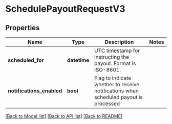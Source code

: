 # SchedulePayoutRequestV3

## Properties
Name | Type | Description | Notes
------------ | ------------- | ------------- | -------------
**scheduled_for** | **datetime** | UTC timestamp for instructing the payout. Format is ISO-8601. | 
**notifications_enabled** | **bool** | Flag to indicate whether to receive notifications when scheduled payout is processed | 

[[Back to Model list]](../README.md#documentation-for-models) [[Back to API list]](../README.md#documentation-for-api-endpoints) [[Back to README]](../README.md)


